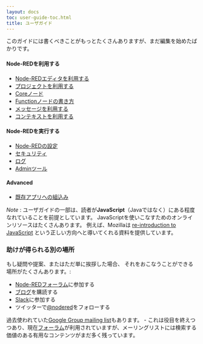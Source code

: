```yaml
---
layout: docs
toc: user-guide-toc.html
title: ユーザガイド
---
```


このガイドには書くべきことがもっとたくさんありますが、まだ編集を始めたばかりです。

#### Node-REDを利用する

- [Node-REDエディタを利用する](/docs/user-guide/editor)
- [プロジェクトを利用する](/docs/user-guide/projects)
- [Coreノード](/docs/user-guide/nodes)
- [Functionノードの書き方](/docs/writing-functions)
- [メッセージを利用する](/docs/user-guide/messages)
- [コンテキストを利用する](/docs/user-guide/context)

#### Node-REDを実行する

- [Node-REDの設定](/docs/configuration)
- [セキュリティ](/docs/security)
- [ログ](/docs/user-guide/logging)
- [Adminツール](/docs/node-red-admin)

#### Advanced

- [既存アプリへの組込み](/docs/embedding)


<div class="doc-callout">
<em>Note</em> :  ユーザガイドの一部は、読者が<strong>JavaScript</strong>（Javaではなく）にある程度なれていることを前提としています。
JavaScriptを使いこなすためのオンラインリソースはたくさんあります。
例えば、Mozillaは
<a href="https://developer.mozilla.org/en-US/docs/Web/JavaScript/A_re-introduction_to_JavaScript">re-introduction to JavaScript</a>
という正しい方向へと導いてくれる資料を提供しています。
</div>

### 助けが得られる別の場所

もし疑問や提案、またはただ単に挨拶した場合、
それをおこなうことができる場所がたくさんあります。:

 - [Node-REDフォーラム](https://discourse.nodered.org)に参加する
 - [ブログ](http://blog.nodered.org)を購読する
 - [Slack](http://nodered.org/slack/)に参加する
 - ツイッターで[@nodered](http://twitter.com/nodered)をフォローする

過去使われていた[Google Group mailing list](https://groups.google.com/forum/#!forum/node-red)もあります。 - これは役目を終えつつあり、現在[フォーラム](https://discourse.nodered.org)が利用されていますが、メーリングリストには検索する価値のある有用なコンテンツがまだ多く残っています。
